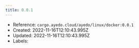 ```yaml
---
title: 0.0.1
---
```



- Reference: `cargo.ayedo.cloud/ayedo/linux/docker:0.0.1`
- Created: 2022-11-16T12:10:43.995Z
- Updated: 2022-11-16T12:10:43.995Z
- Labels:


